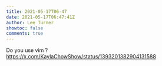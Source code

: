 ```yaml
---
title: 2021-05-17T06-47
date: 2021-05-17T06:47:41Z
author: Lee Turner
showtoc: false
comments: true
---
```


Do you use vim ? https://x.com/KaylaChowShow/status/1393201382904131588

